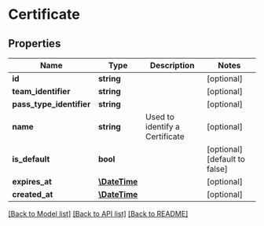 # Certificate

## Properties
Name | Type | Description | Notes
------------ | ------------- | ------------- | -------------
**id** | **string** |  | [optional] 
**team_identifier** | **string** |  | [optional] 
**pass_type_identifier** | **string** |  | [optional] 
**name** | **string** | Used to identify a Certificate | [optional] 
**is_default** | **bool** |  | [optional] [default to false]
**expires_at** | [**\DateTime**](\DateTime.md) |  | [optional] 
**created_at** | [**\DateTime**](\DateTime.md) |  | [optional] 

[[Back to Model list]](../../README.md#documentation-for-models) [[Back to API list]](../../README.md#documentation-for-api-endpoints) [[Back to README]](../../README.md)

